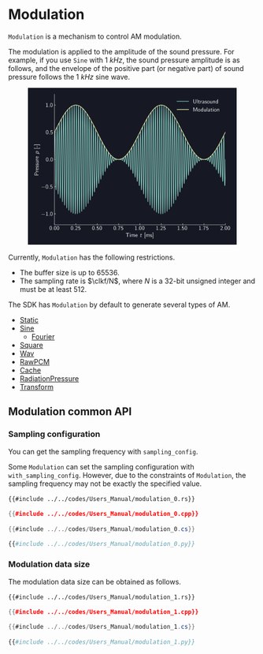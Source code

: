 # Modulation

`Modulation` is a mechanism to control AM modulation.

The modulation is applied to the amplitude of the sound pressure.
For example, if you use `Sine` with $\SI{1}{kHz}$, the sound pressure amplitude is as follows, and the envelope of the positive part (or negative part) of sound pressure follows the $\SI{1}{kHz}$ sine wave.

<figure>
  <img src="../fig/Users_Manual/sine_1k_mod.png"/>
</figure>

Currently, `Modulation` has the following restrictions.

- The buffer size is up to 65536.
- The sampling rate is $\clkf/N$, where $N$ is a 32-bit unsigned integer and must be at least 512.

The SDK has `Modulation` by default to generate several types of AM.

* [Static](./modulation/static.md)
* [Sine](./modulation/sine.md)
  * [Fourier](./modulation/fourier.md)
* [Square](./modulation/square.md)
* [Wav](./modulation/wav.md)
* [RawPCM](./modulation/rawpcm.md)
* [Cache](./modulation/cache.md)
* [RadiationPressure](./modulation/radiation.md)
* [Transform](./modulation/transform.md)

## Modulation common API

### Sampling configuration

You can get the sampling frequency with `sampling_config`.

Some `Modulation` can set the sampling configuration with `with_sampling_config`.
However, due to the constraints of `Modulation`, the sampling frequency may not be exactly the specified value.

```rust,edition2021
{{#include ../../codes/Users_Manual/modulation_0.rs}}
```

```cpp
{{#include ../../codes/Users_Manual/modulation_0.cpp}}
```

```cs
{{#include ../../codes/Users_Manual/modulation_0.cs}}
```

```python
{{#include ../../codes/Users_Manual/modulation_0.py}}
```

### Modulation data size

The modulation data size can be obtained as follows.

```rust,edition2021
{{#include ../../codes/Users_Manual/modulation_1.rs}}
```

```cpp
{{#include ../../codes/Users_Manual/modulation_1.cpp}}
```

```cs
{{#include ../../codes/Users_Manual/modulation_1.cs}}
```

```python
{{#include ../../codes/Users_Manual/modulation_1.py}}
```
